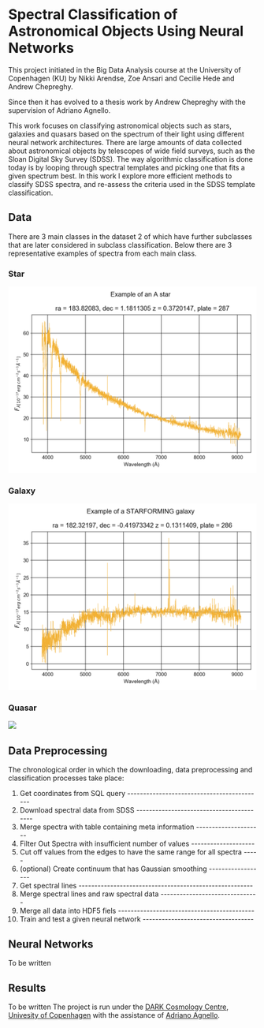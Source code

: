 # Spectral Classification of Astronomical Objects Using Neural Networks

This project initiated in the Big Data Analysis course at the University of Copenhagen (KU) by Nikki Arendse, Zoe Ansari and Cecilie Hede and Andrew Chepreghy.

Since then it has evolved to a thesis work by Andrew Chepreghy with the supervision of Adriano Agnello.

This work focuses on classifying astronomical objects such as stars, galaxies and quasars based on the spectrum of their light using different neural network architectures. There are large amounts of data collected about astronomical objects by telescopes of wide field surveys, such as the Sloan Digital Sky Survey (SDSS). The way algorithmic classification is done today is by looping through spectral templates and picking one that fits a given spectrum best. In this work I explore more efficient methods to classify SDSS spectra, and re-assess the criteria used in the SDSS template classification.

## Data

There are 3 main classes in the dataset 2 of which have further subclasses that are later considered in subclass classification. Below there are 3 representative examples of spectra from each main class.

### Star
<img src="https://raw.githubusercontent.com/csepreghy/spectral-analysis/master/plots/thesis_plots/example_star.png" width="600px" />

### Galaxy
<img src="https://raw.githubusercontent.com/csepreghy/spectral-analysis/master/plots/thesis_plots/example_galaxy.png" width="600px" />

### Quasar
<img src="https://raw.githubusercontent.com/csepreghy/spectral_analysis/master/plots/thesis_plots/examlpe_qso.png" width="600px" />

## Data Preprocessing

The chronological order in which the downloading, data preprocessing and classification processes take place: 

1) Get coordinates from SQL query -------------------------------------------
2) Download spectral data from SDSS -----------------------------------------
3) Merge spectra with table containing meta information ---------------------
4) Filter Out Spectra with insufficient number of values --------------------
5) Cut off values from the edges to have the same range for all spectra -----
6) (optional) Create continuum that has Gaussian smoothing ------------------
7) Get spectral lines -------------------------------------------------------
8) Merge spectral lines and raw spectral data -------------------------------
9) Merge all data into HDF5 fiels -------------------------------------------
10) Train and test a given neural network -----------------------------------

## Neural Networks
To be written

## Results
To be written
The project is run under the [DARK Cosmology Centre](https://dark.nbi.ku.dk/), [Univesity of Copenhagen](https://www.ku.dk/english/) with the assistance of [Adriano Agnello](https://www.linkedin.com/in/adriano-agnello/).
